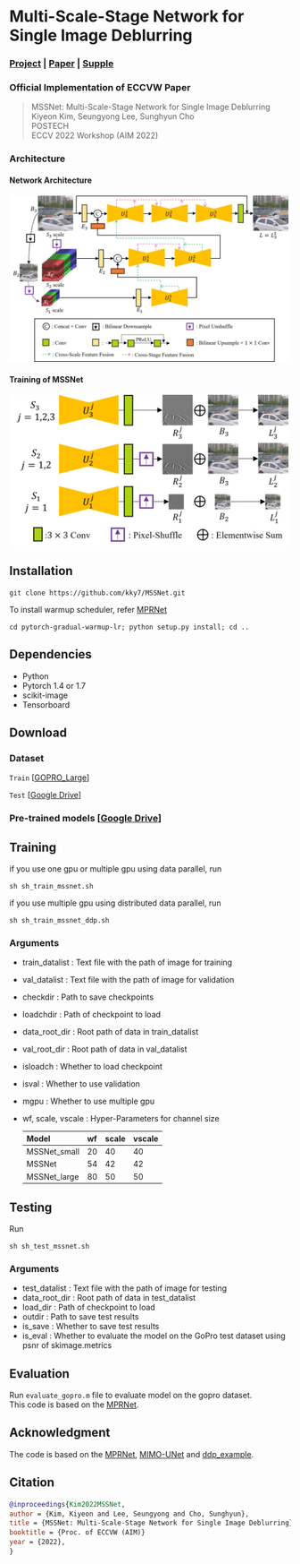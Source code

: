 # Multi-Scale-Stage Network for Single Image Deblurring
### [Project](http://cg.postech.ac.kr/Research/MSSNet/) | [Paper](http://cg.postech.ac.kr/Research/MSSNet/MSSNet.pdf) | [Supple](http://cg.postech.ac.kr/Research/MSSNet/MSSNet_supp.pdf)
  
### Official Implementation of ECCVW Paper
> MSSNet: Multi-Scale-Stage Network for Single Image Deblurring  
> Kiyeon Kim, Seungyong Lee, Sunghyun Cho  
> POSTECH  
> ECCV 2022 Workshop (AIM 2022)
  
### Architecture
#### Network Architecture
<img src="./img/mssnet.jpg" width="500">  
  
#### Training of MSSNet
<img src="./img/training.jpg" width="500">
  
## Installation
```shell
git clone https://github.com/kky7/MSSNet.git
```

To install warmup scheduler, refer [MPRNet](https://github.com/swz30/MPRNet)
```shell
cd pytorch-gradual-warmup-lr; python setup.py install; cd ..
```

## Dependencies
- Python
- Pytorch 1.4 or 1.7
- scikit-image
- Tensorboard
  
## Download
  
### Dataset
`Train`  [[GOPRO_Large](https://seungjunnah.github.io/Datasets/gopro.html)]

`Test`  [[Google Drive](https://drive.google.com/file/d/12hV5HFTYT1CsYdbOtCr3Sw7xo1DopSeq/view?usp=sharing)] 
  
### Pre-trained models [[Google Drive](https://drive.google.com/file/d/1w8eFYRhevHDiz2TAJUcO9h9P5qbSrCQL/view?usp=sharing)]
  
## Training
if you use one gpu or multiple gpu using data parallel, run  
```shell
sh sh_train_mssnet.sh
```

if you use multiple gpu using distributed data parallel, run  
```shell
sh sh_train_mssnet_ddp.sh
```
  
### Arguments
- train_datalist : Text file with the path of image for training
- val_datalist : Text file with the path of image for validation
- checkdir : Path to save checkpoints
- loadchdir : Path of checkpoint to load
- data_root_dir : Root path of data in train_datalist
- val_root_dir : Root path of data in val_datalist
- isloadch : Whether to load checkpoint
- isval : Whether to use validation
- mgpu : Whether to use multiple gpu
- wf, scale, vscale : Hyper-Parameters for channel size
  
    | Model| wf | scale | vscale |
    |-------|----|----|----|
    |MSSNet_small | 20 | 40 | 40 |
    |MSSNet | 54 | 42 | 42 |
    |MSSNet_large| 80 | 50 | 50 |

  

## Testing
Run
```shell
sh sh_test_mssnet.sh
```
  
### Arguments
- test_datalist : Text file with the path of image for testing
- data_root_dir : Root path of data in test_datalist
- load_dir : Path of checkpoint to load
- outdir : Path to save test results
- is_save : Whether to save test results
- is_eval : Whether to evaluate the model on the GoPro test dataset using psnr of skimage.metrics
  
## Evaluation
Run `evaluate_gopro.m` file to evaluate model on the gopro dataset.  
This code is based on the [MPRNet](https://github.com/swz30/MPRNet/tree/main/Deblurring).
  
## Acknowledgment
The code is based on the [MPRNet](https://github.com/swz30/MPRNet/tree/main/Deblurring), [MIMO-UNet](https://github.com/chosj95/MIMO-UNet) and [ddp_example](https://gist.github.com/sgraaf/5b0caa3a320f28c27c12b5efeb35aa4c).
  
## Citation
```bibtex
@inproceedings{Kim2022MSSNet,
author = {Kim, Kiyeon and Lee, Seungyong and Cho, Sunghyun},
title = {MSSNet: Multi-Scale-Stage Network for Single Image Deblurring},
booktitle = {Proc. of ECCVW (AIM)}
year = {2022},
}
```